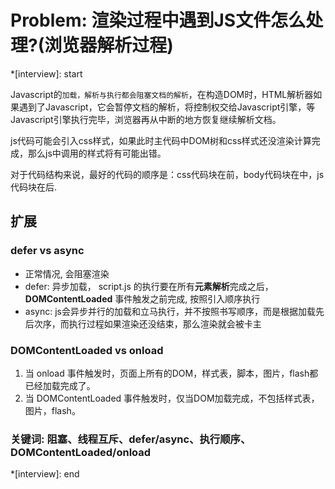 # Problem: 渲染过程中遇到JS文件怎么处理?(浏览器解析过程)

*[interview]: start

Javascript的`加载，解析与执行都会阻塞文档的解析`，在构造DOM时，HTML解析器如果遇到了Javascript，它会暂停文档的解析，将控制权交给Javascript引擎，等Javascript引擎执行完毕，浏览器再从中断的地方恢复继续解析文档。

js代码可能会引入css样式，如果此时主代码中DOM树和css样式还没渲染计算完成，那么js中调用的样式将有可能出错。

对于代码结构来说，最好的代码的顺序是：css代码块在前，body代码块在中，js代码块在后.

## 扩展 
### defer vs async
- 正常情况, 会阻塞渲染
- defer: 异步加载， script.js 的执行要在所有**元素解析**完成之后，**DOMContentLoaded** 事件触发之前完成, 按照引入顺序执行
- async: js会异步并行的加载和立马执行，并不按照书写顺序，而是根据加载先后次序，而执行过程如果渲染还没结束，那么渲染就会被卡主

### DOMContentLoaded vs onload
1. 当 onload 事件触发时，页面上所有的DOM，样式表，脚本，图片，flash都已经加载完成了。
2. 当 DOMContentLoaded 事件触发时，仅当DOM加载完成，不包括样式表，图片，flash。

### 关键词: 阻塞、线程互斥、defer/async、执行顺序、DOMContentLoaded/onload
*[interview]: end
